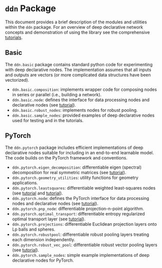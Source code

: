 # `ddn` Package

This document provides a brief description of the modules and utilities within the `ddn` package.
For an overview of deep declarative network concepts and demonstration of using the library see the
comprehensive [tutorials](https://nbviewer.jupyter.org/github/anucvml/ddn/tree/master/tutorials/).

## Basic

The `ddn.basic` package contains standard python code for experimenting with deep declarative nodes. The
implementation assumes that all inputs and outputs are vectors (or more complicated data structures
have been vectorized).

* `ddn.basic.composition`: implements wrapper code for composing nodes in series or parallel (i.e., building a network).
* `ddn.basic.node`: defines the interface for data processing nodes and declarative nodes (see [tutorial](https://nbviewer.jupyter.org/github/anucvml/ddn/blob/master/tutorials/05_ddn_basic_node.ipynb)).
* `ddn.basic.robust_nodes`: implements nodes for robust pooling.
* `ddn.basic.sample_nodes`: provided examples of deep declarative nodes used for testing and in the tutorials.


## PyTorch

The `ddn.pytorch` package includes efficient implementations of deep declarative nodes suitable for including
in an end-to-end learnable model. The code builds on the PyTorch framework and conventions.

* `ddn.pytorch.eigen_decomposition`: differentiable eigen (spectral) decomposition for real symmetric matrices (see [tutorial](https://nbviewer.org/github/anucvml/ddn/blob/master/tutorials/13_eigen_decomposition.ipynb)).
* `ddn.pytorch.geometry_utilities`: utility functions for geometry applications.
* `ddn.pytorch.leastsquares`: differentiable weighted least-squares nodes (see [tutorial](https://nbviewer.jupyter.org/github/anucvml/ddn/blob/master/tutorials/10_basic_least_squares.ipynb) and [tutorial](https://nbviewer.jupyter.org/github/anucvml/ddn/blob/master/tutorials/11_least_squares.ipynb)).
* `ddn.pytorch.node`: defines the PyTorch interface for data processing nodes and declarative nodes (see [tutorial](https://nbviewer.jupyter.org/github/anucvml/ddn/blob/master/tutorials/08_ddn_pytorch_node.ipynb)).
* `ddn.pytorch.pnp_node`: differentiable projection-n-point algorithm.
* `ddn.pytorch.optimal_transport`: differentiable entropy regularized optimal transport layer (see [tutorial](https://nbviewer.jupyter.org/github/anucvml/ddn/blob/master/tutorials/11_optimal_transport.ipynb)).
* `ddn.pytorch.projections`: differentiable Euclidean projection layers onto Lp balls and spheres.
* `ddn.pytorch.robustpool`: differentiable robust pooling layers treating each dimension independently.
* `ddn.pytorch.robust_vec_pool`: differentiable robust vector pooling layers (see [tutorial](https://nbviewer.jupyter.org/github/anucvml/ddn/blob/master/tutorials/09_robust_vector_pooling.ipynb)).
* `ddn.pytorch.sample_nodes`: simple example implementations of deep declarative nodes for PyTorch.
